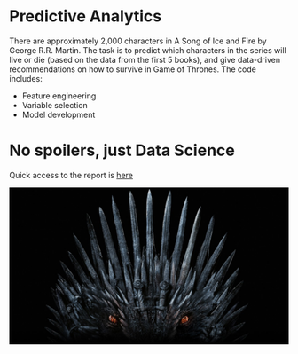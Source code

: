 # Predictive Analytics 

There are approximately 2,000 characters in A Song of Ice and Fire by George R.R. Martin. 
The task is to predict which characters in the series will live or die (based on the data from the first 5 books), 
and give data-driven recommendations on how to survive in Game of Thrones. 
The code includes:

* Feature engineering
* Variable selection
* Model development

# No spoilers, just Data Science

Quick access to the report is [here](https://github.com/chapliza/Machine-Learning-GOT/blob/master/GOT.pdf)


![alt text](https://github.com/chapliza/Machine-Learning-GOT/blob/master/got.jpg)


